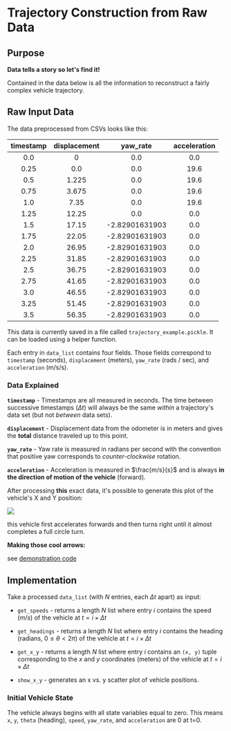 # Trajectory Construction from Raw Data

## Purpose
**Data tells a story so let's find it!** 

Contained in the data below is all the information to reconstruct a fairly complex vehicle trajectory. 

## Raw Input Data

The data preprocessed from CSVs looks like this:

| timestamp | displacement  | yaw_rate | acceleration |
| :-------: | :----------: | :------: | :----------: |
| 0.0 | 0 | 0.0 | 0.0 |
| 0.25 | 0.0 | 0.0 | 19.6 |
| 0.5 | 1.225 | 0.0 | 19.6 |
| 0.75 | 3.675 | 0.0 | 19.6 |
| 1.0 | 7.35 | 0.0 | 19.6 |
| 1.25 | 12.25 | 0.0 | 0.0 |
| 1.5 | 17.15 | -2.82901631903 | 0.0 |
| 1.75 | 22.05 | -2.82901631903 | 0.0 |
| 2.0 | 26.95 | -2.82901631903 | 0.0 |
| 2.25 | 31.85 | -2.82901631903 | 0.0 |
| 2.5 | 36.75 | -2.82901631903 | 0.0 |
| 2.75 | 41.65 | -2.82901631903 | 0.0 |
| 3.0 | 46.55 | -2.82901631903 | 0.0 |
| 3.25 | 51.45 | -2.82901631903 | 0.0 |
| 3.5 | 56.35 | -2.82901631903 | 0.0 |

This data is currently saved in a file called `trajectory_example.pickle`. It can be loaded using a helper function.

Each entry in `data_list` contains four fields. Those fields correspond to `timestamp` (seconds), `displacement` (meters), `yaw_rate` (rads / sec), and `acceleration` (m/s/s).

### Data Explained

**`timestamp`** - Timestamps are all measured in seconds. The time between successive timestamps ($\Delta t$) will always be the same *within* a trajectory's data set (but not *between* data sets).

**`displacement`** - Displacement data from the odometer is in meters and gives the **total** distance traveled up to this point.

**`yaw_rate`** - Yaw rate is measured in radians per second with the convention that positive yaw corresponds to *counter-clockwise* rotation. 

**`acceleration`** - Acceleration is measured in $\frac{m/s}{s}$ and is always **in the direction of motion of the vehicle** (forward).

After processing **this** exact data, it's possible to generate this plot of the vehicle's X and Y position:

![](https://d17h27t6h515a5.cloudfront.net/topher/2017/December/5a3044ac_example-trajectory/example-trajectory.png)

this vehicle first accelerates forwards and then turns right until it almost completes a full circle turn.

**Making those cool arrows:**

see [demonstration code](https://matplotlib.org/examples/pylab_examples/quiver_demo.html) 

## Implementation
Take a processed `data_list` (with $N$ entries, each $\Delta t$ apart) as input:

* `get_speeds` - returns a length $N$ list where entry $i$ contains the speed ($m/s$) of the vehicle at $t = i \times \Delta t$ 

* `get_headings` - returns a length $N$ list where entry $i$ contains the heading (radians, $0 \leq \theta < 2\pi$) of the vehicle at $t = i \times \Delta t$

* `get_x_y` - returns a length $N$ list where entry $i$ contains an `(x, y)` tuple corresponding to the $x$ and $y$ coordinates (meters) of the vehicle at $t = i \times \Delta t$ 

* `show_x_y` - generates an x vs. y scatter plot of vehicle positions. 

### Initial Vehicle State

The vehicle always begins with all state variables equal to zero. This means `x`, `y`, `theta` (heading), `speed`, `yaw_rate`, and `acceleration` are 0 at t=0.

